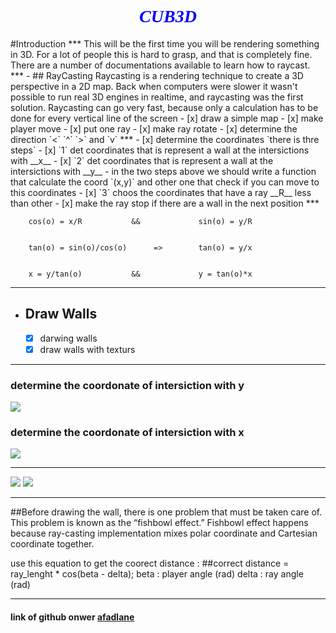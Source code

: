 
<div align="center">
  <h1 style="color:blue;font-family:serif;font-style:oblique">CUB3D</h1>
</div>
#Introduction
***
This will be the first time you will be rendering something in  3D. For a lot of people this is hard to grasp, and that is completely fine. There are a number of documentations available to learn how to raycast. 
***
- ## RayCasting
    Raycasting is a rendering technique to create a 3D perspective in a 2D map. Back when computers were slower it wasn't possible to run real 3D engines in realtime, and raycasting was the first solution. Raycasting can go very fast, because only a calculation has to be done for every vertical line of the screen
	- [x] draw a simple map
	- [x] make player move
	- [x] put one ray
	- [x] make ray rotate
	- [x] determine the direction `<` `^` `>` and `v`
	***
	- [x] determine the coordinates `there is thre steps`
		- [x] `1` det coordinates that is represent a wall at the intersictions with __x__
		- [x] `2` det coordinates that is represent a wall at the intersictions with __y__
			- in the two steps above we should write a function that calculate the coord `(x,y)`
				and other one that check if you can  move to this coordinates
		- [x] `3` choos the coordinates that have a ray __R__ less than other
	- [x] make the ray stop if there are a wall in the next position
***

		cos(o) = x/R           &&             sin(o) = y/R


		tan(o) = sin(o)/cos(o)      =>        tan(o) = y/x


		x = y/tan(o)           &&             y = tan(o)*x
***

- ## Draw Walls
	- [x] darwing walls
	- [x] draw walls with texturs
***
### determine the coordonate of intersiction with y
![](image2.png)
### determine the coordonate of intersiction with x
![](image3.png)
***
![](https://permadi.com/tutorial/raycast/images/figure15.gif)
![](https://permadi.com/tutorial/raycast/images/figure16.gif)
***
##Before drawing the wall, there is one problem that must be taken care of. This problem is known as the “fishbowl effect.” Fishbowl effect happens because ray-casting implementation mixes polar coordinate and Cartesian coordinate together.

use this equation to get the coorect distance :
##correct distance  = ray_lenght  * cos(beta - delta); 
beta : player angle (rad)
delta : ray angle (rad)
***
#### link of github onwer [afadlane](https://github.com/Abdeladim-Fadlane)
